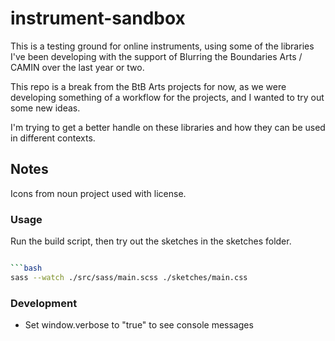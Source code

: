 # instrument-sandbox
This is a testing ground for online instruments, using some of the libraries I've been developing with the support of Blurring the Boundaries Arts / CAMIN over the last year or two.

This repo is a break from the BtB Arts projects for now, as we were developing something of a workflow for the projects, and I wanted to try out some new ideas.

 I'm trying to get a better handle on these libraries and how they can be used in different contexts.

## Notes
Icons from noun project used with license.

### Usage

Run the build script, then try out the sketches in the sketches folder.

```bash

```bash
sass --watch ./src/sass/main.scss ./sketches/main.css
```

### Development
- Set window.verbose to "true" to see console messages